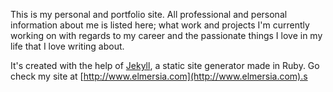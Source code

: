 This is my personal and portfolio site. All professional and personal information about me is listed here; what work and projects I'm currently working on with regards to my career and the passionate things I love in my life that I love writing about.

It's created with the help of [Jekyll](http://jekyllrb.com), a static site generator made in Ruby. Go check my site at [http://www.elmersia.com](http://www.elmersia.com).s